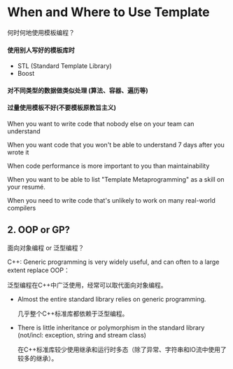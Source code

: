 # When and  Where to Use Template

何时何地使用模板编程？

#### 使用别人写好的模板库时

- STL (Standard Template Library) 
- Boost

#### 对不同类型的数据做类似处理 (算法、容器、遍历等)

#### 过量使用模板不好(不要模板原教旨主义)

When you want to write code that nobody else on your team can understand

When you want code that you won't be able to understand 7 days after you wrote it

When code performance is more important to you than maintainability

When you want to be able to list "Template Metaprogramming" as a skill on your resumé.

When you need to write code that's unlikely to work on many real-world compilers

## 2. OOP or GP?

 面向对象编程 or 泛型编程？

C++: Generic programming is very widely useful, and can often to a large extent replace OOP：

泛型编程在C++中广泛使用，经常可以取代面向对象编程。

- Almost the entire standard library relies on generic programming.

  几乎整个C++标准库都依赖于泛型编程。

- There is little inheritance or polymorphism in the standard library (not/incl: exception, string and stream class)

  在C++标准库较少使用继承和运行时多态（除了异常、字符串和IO流中使用了较多的继承）。